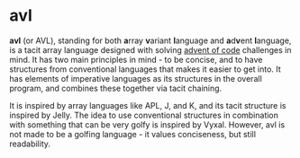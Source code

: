# avl

**avl** (or AVL), standing for both **a**rray **v**ariant **l**anguage and **a**d**v**ent **l**anguage, is a tacit array language designed with solving [advent of code](https://adventofcode.com) challenges in mind. It has two main principles in mind - to be concise, and to have structures from conventional languages that makes it easier to get into. It has elements of imperative languages as its structures in the overall program, and combines these together via tacit chaining.

It is inspired by array languages like APL, J, and K, and its tacit structure is inspired by Jelly. The idea to use conventional structures in combination with something that can be very golfy is inspired by Vyxal. However, avl is not made to be a golfing language - it values conciseness, but still readability.
